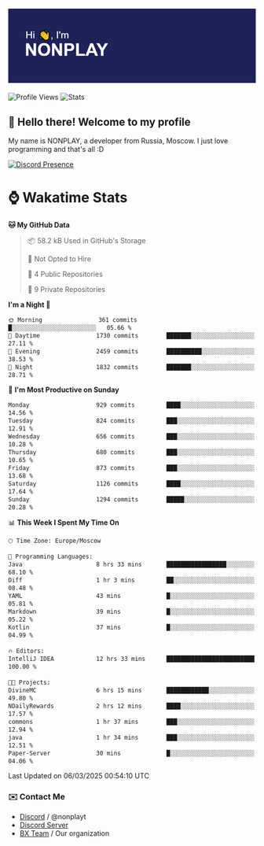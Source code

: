 ![Discord Presence](./header.png)
<br></br>
![Profile Views](https://komarev.com/ghpvc/?username=NONPLAYT&color=blue&style=for-the-badge)
![Stats](https://img.shields.io/badge/0%25-OPTIMIZED-orange?style=for-the-badge)


## :wave: Hello there! Welcome to my profile

My name is NONPLAY, a developer from Russia, Moscow. I just love programming and that's all :D

[![Discord Presence](https://lanyard.cnrad.dev/api/597087584090587177?showDisplayName=true)](https://discord.com/users/597087584090587177) 

# ⌚ Wakatime Stats

<!--START_SECTION:waka-->
**🐱 My GitHub Data** 

> 📦 58.2 kB Used in GitHub's Storage 
 > 
> 🚫 Not Opted to Hire
 > 
> 📜 4 Public Repositories 
 > 
> 🔑 9 Private Repositories 
 > 
**I'm a Night 🦉** 

```text
🌞 Morning                361 commits         █░░░░░░░░░░░░░░░░░░░░░░░░   05.66 % 
🌆 Daytime                1730 commits        ███████░░░░░░░░░░░░░░░░░░   27.11 % 
🌃 Evening                2459 commits        ██████████░░░░░░░░░░░░░░░   38.53 % 
🌙 Night                  1832 commits        ███████░░░░░░░░░░░░░░░░░░   28.71 % 
```
📅 **I'm Most Productive on Sunday** 

```text
Monday                   929 commits         ████░░░░░░░░░░░░░░░░░░░░░   14.56 % 
Tuesday                  824 commits         ███░░░░░░░░░░░░░░░░░░░░░░   12.91 % 
Wednesday                656 commits         ███░░░░░░░░░░░░░░░░░░░░░░   10.28 % 
Thursday                 680 commits         ███░░░░░░░░░░░░░░░░░░░░░░   10.65 % 
Friday                   873 commits         ███░░░░░░░░░░░░░░░░░░░░░░   13.68 % 
Saturday                 1126 commits        ████░░░░░░░░░░░░░░░░░░░░░   17.64 % 
Sunday                   1294 commits        █████░░░░░░░░░░░░░░░░░░░░   20.28 % 
```


📊 **This Week I Spent My Time On** 

```text
🕑︎ Time Zone: Europe/Moscow

💬 Programming Languages: 
Java                     8 hrs 33 mins       █████████████████░░░░░░░░   68.10 % 
Diff                     1 hr 3 mins         ██░░░░░░░░░░░░░░░░░░░░░░░   08.48 % 
YAML                     43 mins             █░░░░░░░░░░░░░░░░░░░░░░░░   05.81 % 
Markdown                 39 mins             █░░░░░░░░░░░░░░░░░░░░░░░░   05.22 % 
Kotlin                   37 mins             █░░░░░░░░░░░░░░░░░░░░░░░░   04.99 % 

🔥 Editors: 
IntelliJ IDEA            12 hrs 33 mins      █████████████████████████   100.00 % 

🐱‍💻 Projects: 
DivineMC                 6 hrs 15 mins       ████████████░░░░░░░░░░░░░   49.80 % 
NDailyRewards            2 hrs 12 mins       ████░░░░░░░░░░░░░░░░░░░░░   17.57 % 
commons                  1 hr 37 mins        ███░░░░░░░░░░░░░░░░░░░░░░   12.94 % 
java                     1 hr 34 mins        ███░░░░░░░░░░░░░░░░░░░░░░   12.51 % 
Paper-Server             30 mins             █░░░░░░░░░░░░░░░░░░░░░░░░   04.06 % 
```


 Last Updated on 06/03/2025 00:54:10 UTC
<!--END_SECTION:waka-->

### ✉️ Contact Me

- [Discord](https://discord.com/users/597087584090587177) / @nonplayt
- [Discord Server](https://discord.gg/p7cxhw7E2M)
- [BX Team](https://github.com/BX-Team) / Our organization
